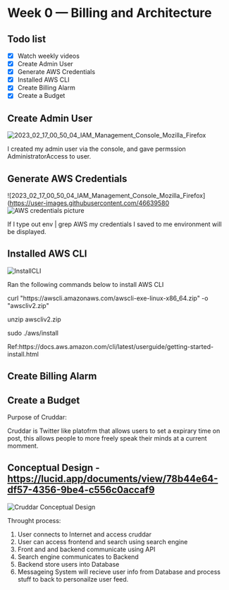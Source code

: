 # Week 0 — Billing and Architecture

## Todo list
- [x] Watch weekly videos
- [x] Create Admin User
- [x] Generate AWS Credentials
- [x] Installed AWS CLI
- [x] Create Billing Alarm
- [x] Create a Budget

## Create Admin User
![2023_02_17_00_50_04_IAM_Management_Console_Mozilla_Firefox](https://user-images.githubusercontent.com/46639580/219560841-a71421c2-9060-4c39-89cd-43cbc1ddbbca.png)

<p>I created my admin user via the console, and gave permssion AdministratorAccess to user.</p>

## Generate AWS Credentials
![2023_02_17_00_50_04_IAM_Management_Console_Mozilla_Firefox](https://user-images.githubusercontent.com/46639580
![AWS credentials picture](https://user-images.githubusercontent.com/46639580/219565091-332f0866-abe9-4e0e-bf05-368787341c91.png)

<p>If I type out env | grep AWS my credentials I saved to me environment will be displayed.</p>

## Installed AWS CLI
![InstallCLI](https://user-images.githubusercontent.com/46639580/219565575-72ada5aa-08c0-4980-b93f-072e3b2f5492.png)

<p>Ran the following commands below to install AWS CLI</p>
<p>curl "https://awscli.amazonaws.com/awscli-exe-linux-x86_64.zip" -o "awscliv2.zip"</p>
<p>unzip awscliv2.zip</p>
<p>sudo ./aws/install</p>
<p>Ref:https://docs.aws.amazon.com/cli/latest/userguide/getting-started-install.html </p>

 
## Create Billing Alarm

## Create a Budget
Purpose of Cruddar:

Cruddar is Twitter like platofrm that allows users to set a expirary time on post, this allows people to more freely speak their minds at a current momment.

## Conceptual Design - https://lucid.app/documents/view/78b44e64-df57-4356-9be4-c556c0accaf9

![Cruddar Conceptual Design](https://user-images.githubusercontent.com/46639580/219547089-cf6fcd7c-c54f-4335-ba5d-d8a495cfa8f8.jpeg)

 Throught process:
1) User connects to Internet and access cruddar
2) User can access frontend and search using search engine
3) Front and and backend communicate using API
4) Search engine communicates to Backend
5) Backend store users into Database
6) Messageing System will recieve user info from Database and process stuff to back to personailze user feed. 

